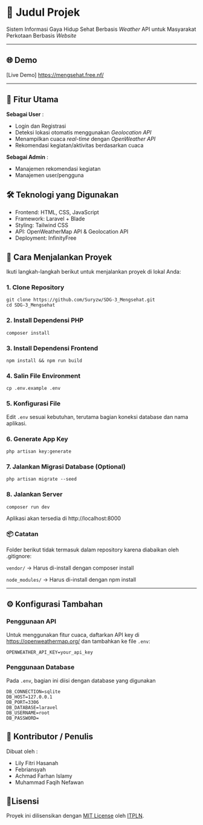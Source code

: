 
# 📖 Judul Projek

Sistem Informasi Gaya Hidup Sehat Berbasis _Weather_ API untuk Masyarakat Perkotaan Berbasis _Website_

---

## 🌐 Demo

[Live Demo] https://mengsehat.free.nf/

---


## 🚀 Fitur Utama
__Sebagai User__ :
- Login dan Registrasi
- Deteksi lokasi otomatis menggunakan _Geolocation API_
- Menampilkan cuaca _real-time_ dengan _OpenWeather API_
- Rekomendasi kegiatan/aktivitas berdasarkan cuaca

**Sebagai Admin** :
- Manajemen rekomendasi kegiatan
- Manajemen user/pengguna


## 🛠️ Teknologi yang Digunakan

- Frontend: HTML, CSS, JavaScript
- Framework: Laravel + Blade
- Styling: Tailwind CSS
- API: OpenWeatherMap API & Geolocation API
- Deployment: InfinityFree


## 🚀 Cara Menjalankan Proyek

Ikuti langkah-langkah berikut untuk menjalankan proyek di lokal Anda:

### 1. Clone Repository

```
git clone https://github.com/Suryzw/SDG-3_Mengsehat.git
cd SDG-3_Mengsehat
```

### 2. Install Dependensi PHP

```
composer install
```

### 3. Install Dependensi Frontend

```
npm install && npm run build
```

### 4. Salin File Environment

```
cp .env.example .env
```

### 5. Konfigurasi File
Edit ```.env``` sesuai kebutuhan, terutama bagian koneksi database dan nama aplikasi.

### 6. Generate App Key
```php artisan key:generate```

### 7. Jalankan Migrasi Database (Optional)
```php artisan migrate --seed```

### 8. Jalankan Server
```composer run dev```

Aplikasi akan tersedia di http://localhost:8000

### 📦 Catatan
Folder berikut tidak termasuk dalam repository karena diabaikan oleh .gitignore:

```vendor/``` → Harus di-install dengan composer install

```node_modules/``` → Harus di-install dengan npm install

---
    
## ⚙️ Konfigurasi Tambahan
### Penggunaan API
Untuk menggunakan fitur cuaca, daftarkan API key di https://openweathermap.org/ dan tambahkan ke file ```.env```:
```
OPENWEATHER_API_KEY=your_api_key
```

### Penggunaan Database
Pada ```.env```, bagian ini diisi dengan database yang digunakan
```
DB_CONNECTION=sqlite
DB_HOST=127.0.0.1
DB_PORT=3306
DB_DATABASE=laravel
DB_USERNAME=root
DB_PASSWORD=
```
## 👤 Kontributor / Penulis

Dibuat oleh :
- Lily Fitri Hasanah 
- Febriansyah   
- Achmad Farhan Islamy 
- Muhammad Faqih Nefawan


## 📝Lisensi

Proyek ini dilisensikan dengan [MIT License](LICENSE) oleh [ITPLN](https://itpln.ac.id/).
